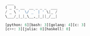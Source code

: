 <!-- start -->

```python
 ___
( _ )_ __  __ _ _ _  ___
/ _ \ '  \/ _` | ' \|_ /
\___/_|_|_\__,_|_||_/__|

[python: 6][bash: 3][golang: 4][c: 3]
[c++: 3][julia: 0][haskell: 0]

```
  
<!-- end -->
